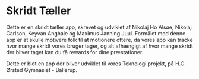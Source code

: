 # Skridt Tæller

Dette er en skridt tæller app, skrevet og udviklet af Nikolaj Ho Alsøe, Nikolaj Carlson, Keyvan Anghaie og Maximus Janning Juul. Formålet med denne app er at skulle motivere folk til at motionere oftere, da vores app kan tracke hvor mange skridt vores bruger tager, og alt afhængigt af hvor mange skridt der bliver taget kan du få rewards for dine præstationer.

Dette er blot en app der bliver udviklet til vores Teknologi projekt, på H.C. Ørsted Gymnasiet - Ballerup.
